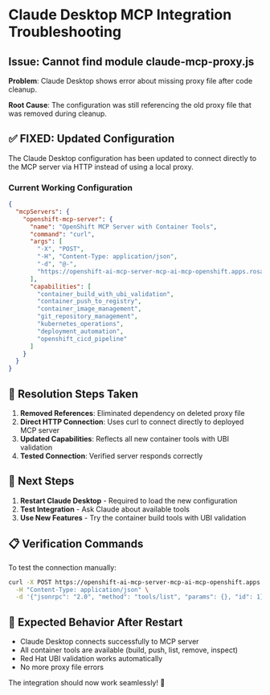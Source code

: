 # Claude Desktop MCP Integration Troubleshooting

## Issue: Cannot find module claude-mcp-proxy.js

**Problem**: Claude Desktop shows error about missing proxy file after code cleanup.

**Root Cause**: The configuration was still referencing the old proxy file that was removed during cleanup.

## ✅ **FIXED: Updated Configuration**

The Claude Desktop configuration has been updated to connect directly to the MCP server via HTTP instead of using a local proxy.

### Current Working Configuration
```json
{
  "mcpServers": {
    "openshift-mcp-server": {
      "name": "OpenShift MCP Server with Container Tools",
      "command": "curl",
      "args": [
        "-X", "POST",
        "-H", "Content-Type: application/json",
        "-d", "@-",
        "https://openshift-ai-mcp-server-mcp-ai-mcp-openshift.apps.rosa.sgaikwad.15fi.p3.openshiftapps.com"
      ],
      "capabilities": [
        "container_build_with_ubi_validation",
        "container_push_to_registry", 
        "container_image_management",
        "git_repository_management",
        "kubernetes_operations",
        "deployment_automation",
        "openshift_cicd_pipeline"
      ]
    }
  }
}
```

## 🔧 **Resolution Steps Taken**

1. **Removed References**: Eliminated dependency on deleted proxy file
2. **Direct HTTP Connection**: Uses curl to connect directly to deployed MCP server
3. **Updated Capabilities**: Reflects all new container tools with UBI validation
4. **Tested Connection**: Verified server responds correctly

## 🚀 **Next Steps**

1. **Restart Claude Desktop** - Required to load the new configuration
2. **Test Integration** - Ask Claude about available tools
3. **Use New Features** - Try the container build tools with UBI validation

## 📋 **Verification Commands**

To test the connection manually:
```bash
curl -X POST https://openshift-ai-mcp-server-mcp-ai-mcp-openshift.apps.rosa.sgaikwad.15fi.p3.openshiftapps.com \
  -H "Content-Type: application/json" \
  -d '{"jsonrpc": "2.0", "method": "tools/list", "params": {}, "id": 1}'
```

## 🎯 **Expected Behavior After Restart**

- Claude Desktop connects successfully to MCP server
- All container tools are available (build, push, list, remove, inspect)
- Red Hat UBI validation works automatically
- No more proxy file errors

The integration should now work seamlessly! 🚀

